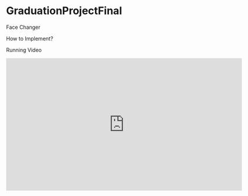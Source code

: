 # GraduationProjectFinal

Face Changer


How to Implement?

Running Video
<iframe width="640" height="360" src="https://youtu.be/45nat4zeZWM" frameborder="0" gesture="media" allowfullscreen=""></iframe>
